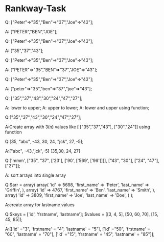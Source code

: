 # Rankway-Task

Q: ["Peter"=>"35","Ben"=>"37","Joe"=>"43"];

A: ["PETER","BEN","JOE"];

Q: ["Peter"=>"35","Ben"=>"37","Joe"=>"43"];

A: ["35","37","43"];

Q: ["Peter"=>"35","Ben"=>"37","Joe"=>"43"];

A: ["PETER"=>"35","BEN"=>"37","JOE"=>"43"];

Q: ["Peter"=>"35","Ben"=>"37","Joe"=>"43"];

A: ["peter"=>"35","ben"=>"37","joe"=>"43"];

Q: ["35","37","43","30","24","47","27"];

A: lower to upper;
A: upper to lower;
A: lower and upper using function;

Q:["35","37","43","30","24","47","27"];

A:Create array with 3(n) values like [ ["35","37","43"], ["30","24"]] using function

Q:[35, "abc", -43, 30, 24, "jck", 27, -5];

A:["abc", -43,"jck",-5]
  [35,30, 24, 27]

Q:['mmm', ["35", "37", ['23'], ['90', ['569', ['96']]]], ["43", "30"], ["24", "47"], ["27"]];

A: sort arrays into single array

Q:$arr = array(
    array(
    'id' => 5698,
    'first_name' => 'Peter',
    'last_name' => 'Griffin',
    ),
    array(
    'id' => 4767,
    'first_name' => 'Ben',
    'last_name' => 'Smith',
    ),
    array(
    'id' => 3809,
    'first_name' => 'Joe',
    'last_name' => 'Doe',
    )
    );

A:create array for lastname values

Q:$keys = ['id', 'frstname', 'lastname'];
  $values = [[3, 4, 5], [50, 60, 70], [15, 45, 85]];

A:[['id' ="3",
   'frstname' = "4",
   'lastname' = "5"],
   ['id' ="50",
   'frstname' = "60",
   'lastname' = "70"],
   ['id' ="15",
   'frstname' = "45",
   'lastname' = "85"]];
